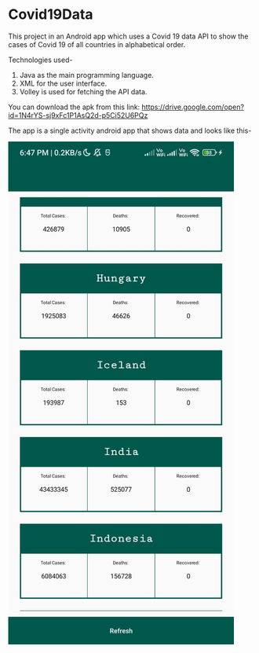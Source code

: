 # Covid19Data

This project in an Android app which uses a Covid 19 data API to show the cases of Covid 19 of all countries in alphabetical order.

Technologies used-

1) Java as the main programming language.
2) XML for the user interface.
3) Volley is used for fetching the API data.

You can download the apk from this link: https://drive.google.com/open?id=1N4rYS-sj9xFc1P1AsQ2d-p5Ci52U6PQz

The app is a single activity android app that shows data and looks like this-

![](covid.jpeg)
